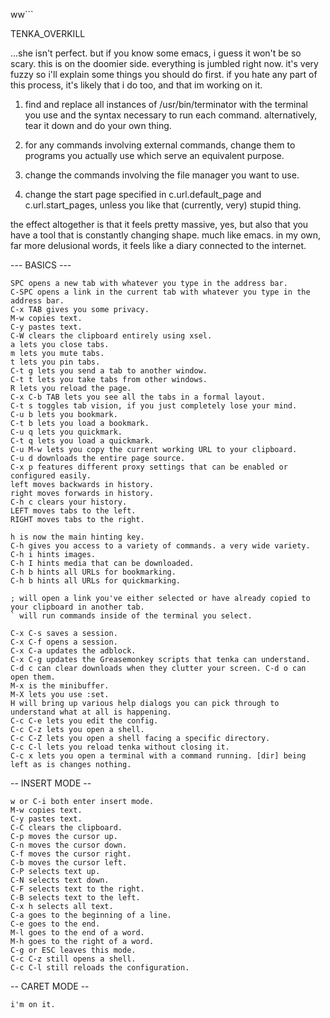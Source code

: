 ww```

TENKA_OVERKILL

...she isn't perfect. but if you know some emacs, i guess it won't be so scary.
this is on the doomier side. everything is jumbled right now. it's very fuzzy
so i'll explain some things you should do first. if you hate any part of this process,
it's likely that i do too, and that im working on it.

1. find and replace all instances of /usr/bin/terminator with the terminal you use
    and the syntax necessary to run each command. alternatively, tear it down and do your
    own thing.

2. for any commands involving external commands, change them to programs you actually use
    which serve an equivalent purpose.

3. change the commands involving the file manager you want to use.

4.  change the start page specified in c.url.default_page and c.url.start_pages, unless you like
    that (currently, very) stupid thing. 

the effect altogether is that it feels pretty massive, yes, but also that you have a tool
that is constantly changing shape. much like emacs. in my own, far more delusional words,
it feels like a diary connected to the internet. 

--- BASICS --- 

    SPC opens a new tab with whatever you type in the address bar.
    C-SPC opens a link in the current tab with whatever you type in the address bar.
    C-x TAB gives you some privacy.
    M-w copies text.
    C-y pastes text.
    C-W clears the clipboard entirely using xsel. 
    a lets you close tabs.
    m lets you mute tabs.
    t lets you pin tabs.
    C-t g lets you send a tab to another window.
    C-t t lets you take tabs from other windows.
    R lets you reload the page.
    C-x C-b TAB lets you see all the tabs in a formal layout.
    C-t s toggles tab vision, if you just completely lose your mind.
    C-u b lets you bookmark.
    C-t b lets you load a bookmark.
    C-u q lets you quickmark.
    C-t q lets you load a quickmark.
    C-u M-w lets you copy the current working URL to your clipboard.
    C-u d downloads the entire page source.
    C-x p features different proxy settings that can be enabled or configured easily.
    left moves backwards in history.
    right moves forwards in history.
    C-h c clears your history.
    LEFT moves tabs to the left.
    RIGHT moves tabs to the right. 
    
    h is now the main hinting key.
    C-h gives you access to a variety of commands. a very wide variety.
    C-h i hints images.
    C-h I hints media that can be downloaded.
    C-h b hints all URLs for bookmarking.
    C-h b hints all URLs for quickmarking. 

    ; will open a link you've either selected or have already copied to your clipboard in another tab.
    ` will run commands inside of the terminal you select.

    C-x C-s saves a session.
    C-x C-f opens a session. 
    C-x C-a updates the adblock. 
    C-x C-g updates the Greasemonkey scripts that tenka can understand. 
    C-d c can clear downloads when they clutter your screen. C-d o can open them.
    M-x is the minibuffer.
    M-X lets you use :set.
    H will bring up various help dialogs you can pick through to understand what at all is happening. 
    C-c C-e lets you edit the config.
    C-c C-z lets you open a shell.
    C-c C-Z lets you open a shell facing a specific directory.
    C-c C-l lets you reload tenka without closing it.
    C-c x lets you open a terminal with a command running. [dir] being left as is changes nothing. 

-- INSERT MODE --

    w or C-i both enter insert mode.
    M-w copies text.
    C-y pastes text.
    C-C clears the clipboard.
    C-p moves the cursor up.
    C-n moves the cursor down.
    C-f moves the cursor right.
    C-b moves the cursor left.
    C-P selects text up.
    C-N selects text down.
    C-F selects text to the right.
    C-B selects text to the left.
    C-x h selects all text.
    C-a goes to the beginning of a line.
    C-e goes to the end.
    M-l goes to the end of a word.
    M-h goes to the right of a word.
    C-g or ESC leaves this mode. 
    C-c C-z still opens a shell.
    C-c C-l still reloads the configuration.
    
-- CARET MODE --

    i'm on it.

```
